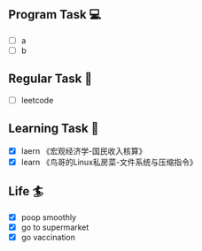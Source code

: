 

## Program Task  💻
- [ ] a
- [ ] b

## Regular Task  🤡
- [ ] leetcode

## Learning Task 🎯
- [x] laern 《宏观经济学-国民收入核算》
- [x] learn 《鸟哥的Linux私房菜-文件系统与压缩指令》

## Life 🏄
- [x] poop smoothly
- [x] go to supermarket
- [x] go vaccination